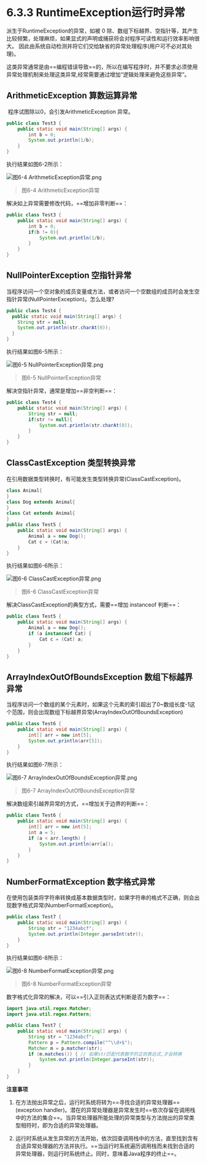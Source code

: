# 6.3.3 RuntimeException运行时异常

   派生于RuntimeException的异常，如被 0 除、数组下标越界、空指针等，其产生比较频繁，处理麻烦，如果显式的声明或捕获将会对程序可读性和运行效率影响很大。 因此由系统自动检测并将它们交给缺省的异常处理程序(用户可不必对其处理)。

   这类异常通常是由==编程错误导致==的，所以在编写程序时，并不要求必须使用异常处理机制来处理这类异常,经常需要通过增加“逻辑处理来避免这些异常”。

## ArithmeticException 算数运算异常

​    程序试图除以0，会引发ArithmeticException 异常。

```java {4}
public class Test3 {
	public static void main(String[] args) {
		int b = 0;
		System.out.println(1/b);
	}
}
```

   执行结果如图6-2所示：

![图6-4 ArithmeticException异常.png](https://www.sxt.cn/360shop/Public/admin/UEditor/20170520/1495272824431581.png)

> 图6-4 ArithmeticException异常

   解决如上异常需要修改代码，==增加非零判断==：

```java {4}
public class Test3 {
	public static void main(String[] args) {
		int b = 0;
		if(b != 0){
			System.out.println(1/b);
		}
	}
}
```

## NullPointerException 空指针异常

   当程序访问一个空对象的成员变量或方法，或者访问一个空数组的成员时会发生空指针异常(NullPointerException)。怎么处理?

```java {4}
public class Test4 {
  public static void main(String[] args) {
    String str = null;
    System.out.println(str.charAt(0));
  }
}
```

   执行结果如图6-5所示：

![图6-5 NullPointerException异常.png](https://www.sxt.cn/360shop/Public/admin/UEditor/20170520/1495272942791321.png)

> 图6-5 NullPointerException异常

   解决空指针异常，通常是增加==非空判断==：

```java {4}
public class Test4 {
	public static void main(String[] args) {
		String str = null;
		if(str != null){
			System.out.println(str.charAt(0));
		}
	}
}
```

## ClassCastException 类型转换异常

   在引用数据类型转换时，有可能发生类型转换异常(ClassCastException)。

```java {10}
class Animal{
}
class Dog extends Animal{
}
class Cat extends Animal{
}
public class Test5 {
	public static void main(String[] args) {
		Animal a = new Dog();
		Cat c = (Cat)a;
	}
}
```

   执行结果如图6-6所示：

![图6-6 ClassCastException异常.png](https://www.sxt.cn/360shop/Public/admin/UEditor/20170520/1495273027294909.png)

> 图6-6 ClassCastException异常

   解决ClassCastException的典型方式，需要==增加 instanceof 判断==：

```java {4}
public class Test5 {
	public static void main(String[] args) {
		Animal a = new Dog();
		if (a instanceof Cat) {
			Cat c = (Cat) a;
		}
	}
}
```

## ArrayIndexOutOfBoundsException 数组下标越界异常

   当程序访问一个数组的某个元素时，如果这个元素的索引超出了0~数组长度-1这个范围，则会出现数组下标越界异常(ArrayIndexOutOfBoundsException)

```java {4}
public class Test6 {
	public static void main(String[] args) {
		int[] arr = new int[5];
		System.out.println(arr[5]);
	}
}
```

   执行结果如图6-7所示：

![图6-7 ArrayIndexOutOfBoundsException异常.png](https://www.sxt.cn/360shop/Public/admin/UEditor/20170520/1495273151308733.png)

> 图6-7 ArrayIndexOutOfBoundsException异常

   解决数组索引越界异常的方式，==增加关于边界的判断==：

```java {5}
public class Test6 {
	public static void main(String[] args) {
		int[] arr = new int[5];
		int a = 5;
		if (a < arr.length) {
			System.out.println(arr[a]);
		}
	}
}
```

## NumberFormatException 数字格式异常

   在使用包装类将字符串转换成基本数据类型时，如果字符串的格式不正确，则会出现数字格式异常(NumberFormatException)。

```java {4}
public class Test7 {
	public static void main(String[] args) {
		String str = "1234abcf";
		System.out.println(Integer.parseInt(str));
	}
}
```

   执行结果如图6-8所示：

![图6-8 NumberFormatException异常.png](https://www.sxt.cn/360shop/Public/admin/UEditor/20170520/1495273246414396.png)

> 图6-8 NumberFormatException异常

   数字格式化异常的解决，可以==引入正则表达式判断是否为数字==：

```java {9}
import java.util.regex.Matcher;
import java.util.regex.Pattern;

public class Test7 {
	public static void main(String[] args) {
		String str = "1234abcf";
		Pattern p = Pattern.compile("^\\d+$");
		Matcher m = p.matcher(str);
		if (m.matches()) { // 如果str匹配代表数字的正则表达式,才会转换
			System.out.println(Integer.parseInt(str));
		}
	}
}
```

**注意事项**

1. 在方法抛出异常之后，运行时系统将转为==寻找合适的异常处理器==(exception handler)。潜在的异常处理器是异常发生时==依次存留在调用栈中的方法的集合==。当异常处理器所能处理的异常类型与方法抛出的异常类型相符时，即为合适的异常处理器。

2. 运行时系统从发生异常的方法开始，依次回查调用栈中的方法，直至找到含有合适异常处理器的方法并执行。==当运行时系统遍历调用栈而未找到合适的异常处理器，则运行时系统终止。同时，意味着Java程序的终止==。